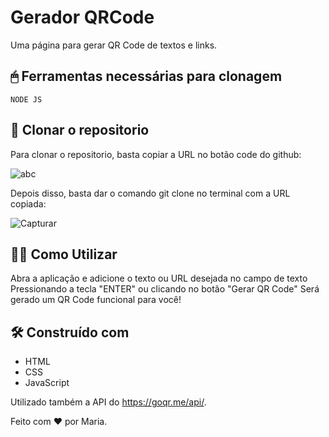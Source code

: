 # Gerador QRCode

Uma página para gerar QR Code de textos e links.

## 🖱 Ferramentas necessárias para clonagem

```
NODE JS 
```

## 🚀 Clonar o repositorio

Para clonar o repositorio, basta copiar a URL no botão code do github: 

![abc](https://github.com/maria18-ai/gerador_QRCode/assets/131560480/74facaaa-e6d0-43bb-b6de-cb671b10511d)



Depois disso, basta dar o comando git clone no terminal com a URL copiada: 

![Capturar](https://github.com/maria18-ai/cardapio-online/assets/131560480/7e0775a8-1c10-4cf9-924e-27d6a752d68d)


## 👩‍💻 Como Utilizar

Abra a aplicação e adicione o texto ou URL desejada no campo de texto
Pressionando a tecla "ENTER" ou clicando no botão "Gerar QR Code"
Será gerado um QR Code funcional para você!


## 🛠️ Construído com

* HTML
* CSS
* JavaScript

Utilizado também a API do https://goqr.me/api/.

Feito com ❤ por Maria.
